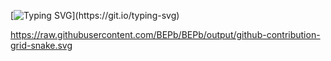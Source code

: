 [![Typing SVG](https://readme-typing-svg.demolab.com?font=Honk&pause=1000&width=435&lines=Hi!+You+are+watching+U%C4%9Fur+Sevilgen's+works.)](https://git.io/typing-svg)

https://raw.githubusercontent.com/BEPb/BEPb/output/github-contribution-grid-snake.svg
